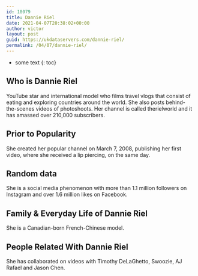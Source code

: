 ```yaml
---
id: 18079
title: Dannie Riel
date: 2021-04-07T20:38:02+00:00
author: victor
layout: post
guid: https://ukdataservers.com/dannie-riel/
permalink: /04/07/dannie-riel/
---
```


* some text
{: toc}


## Who is Dannie Riel



YouTube star and international model who films travel vlogs that consist of eating and exploring countries around the world. She also posts behind-the-scenes videos of photoshoots. Her channel is called therielworld and it has amassed over 210,000 subscribers. 

                
                
                
## Prior to Popularity



She created her popular channel on March 7, 2008, publishing her first video, where she received a lip piercing, on the same day. 

                
                
                
## Random data



She is a social media phenomenon with more than 1.1 million followers on Instagram and over 1.6 million likes on Facebook.

                
                
                
## Family & Everyday Life of Dannie Riel



She is a Canadian-born French-Chinese model.

                
                
                
## People Related With Dannie Riel



She has collaborated on videos with Timothy DeLaGhetto, Swoozie, AJ Rafael and Jason Chen.

                
              
            
          
          
          